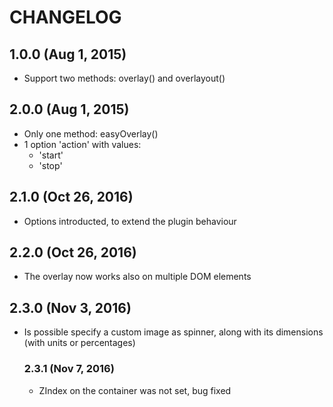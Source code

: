 # CHANGELOG

## 1.0.0 (Aug 1, 2015)
* Support two methods: overlay() and overlayout()

## 2.0.0 (Aug 1, 2015)
* Only one method: easyOverlay()
* 1 option 'action' with values:
  * 'start'
  * 'stop'

## 2.1.0 (Oct 26, 2016)
* Options introducted, to extend the plugin behaviour

## 2.2.0 (Oct 26, 2016)
* The overlay now works also on multiple DOM elements

## 2.3.0 (Nov 3, 2016)
* Is possible specify a custom image as spinner, along with its dimensions (with units or percentages)

  ### 2.3.1 (Nov 7, 2016)
  * ZIndex on the container was not set, bug fixed
